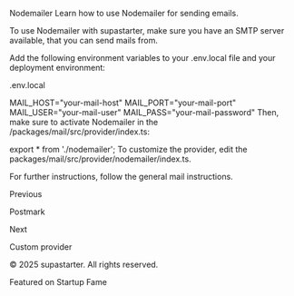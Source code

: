 Nodemailer
Learn how to use Nodemailer for sending emails.

To use Nodemailer with supastarter, make sure you have an SMTP server available, that you can send mails from.

Add the following environment variables to your .env.local file and your deployment environment:

.env.local

MAIL_HOST="your-mail-host"
MAIL_PORT="your-mail-port"
MAIL_USER="your-mail-user"
MAIL_PASS="your-mail-password"
Then, make sure to activate Nodemailer in the /packages/mail/src/provider/index.ts:


export * from './nodemailer';
To customize the provider, edit the packages/mail/src/provider/nodemailer/index.ts.

For further instructions, follow the general mail instructions.

Previous

Postmark

Next

Custom provider

© 2025 supastarter. All rights reserved.

Featured on Startup Fame




